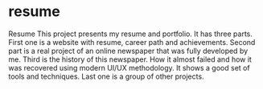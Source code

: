 # resume
Resume
This project presents my resume and portfolio. It has three parts. First one is a website with resume, career path and achievements. Second part is a real project of an online newspaper that was fully developed by me. Third is the history of this newspaper. How it almost failed and how it was recovered using modern UI/UX methodology. It shows a good set of tools and techniques. Last one is a group of other projects.
